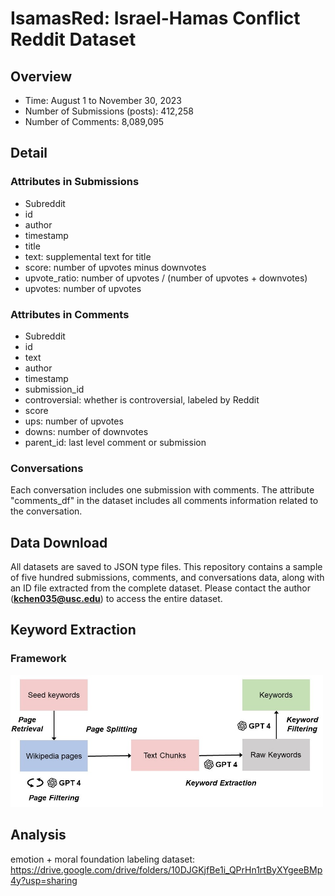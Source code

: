 # IsamasRed: Israel-Hamas Conflict Reddit Dataset
## Overview

- Time: August 1 to November 30, 2023
- Number of Submissions (posts): 412,258
- Number of Comments: 8,089,095

## Detail
### Attributes in Submissions
- Subreddit
- id
- author
- timestamp
- title
- text: supplemental text for title
- score: number of upvotes minus downvotes
- upvote_ratio: number of upvotes / (number of upvotes + downvotes)
- upvotes: number of upvotes

### Attributes in Comments
- Subreddit
- id
- text
- author
- timestamp
- submission_id
- controversial: whether is controversial, labeled by Reddit
- score
- ups: number of upvotes
- downs: number of downvotes
- parent_id: last level comment or submission

### Conversations
Each conversation includes one submission with comments. The attribute "comments_df" in the dataset includes all comments information related to the conversation.

## Data Download
All datasets are saved to JSON type files. This repository contains a sample of five hundred submissions, comments, and conversations data, along with an ID file extracted from the complete dataset.  Please contact the author (**kchen035@usc.edu**) to access the entire dataset.

## Keyword Extraction
### Framework
<img src="framework.jpg" width="500">
<!-- ![Framework](framework.jpg) -->


## Analysis
emotion + moral foundation labeling dataset:
https://drive.google.com/drive/folders/10DJGKjfBe1i_QPrHn1rtByXYgeeBMp4y?usp=sharing
